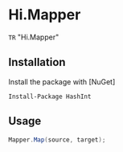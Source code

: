# Hi.Mapper

`TR` "Hi.Mapper" 

## Installation

Install the package with [NuGet]

    Install-Package HashInt

## Usage

```C#
Mapper.Map(source, target);
```

